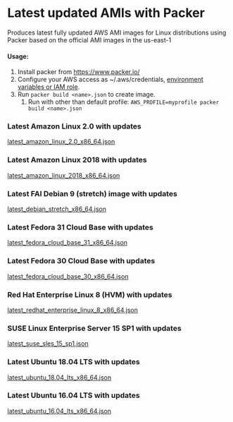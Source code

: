 # Latest updated AMIs with Packer

Produces latest fully updated AWS AMI images for Linux distributions using Packer based on the official AMI images in the us-east-1

#### Usage:
1. Install packer from https://www.packer.io/
2. Configure your AWS access as ~/.aws/credentials, [environment variables or IAM role](https://www.packer.io/docs/builders/amazon.html#authentication).
3. Run ```packer build <name>.json``` to create image.
   1. Run with other than default profile: ```AWS_PROFILE=myprofile packer build <name>.json```

### Latest Amazon Linux 2.0 with updates
[latest_amazon_linux_2.0_x86_64.json](latest_amazon_linux_2.0_x86_64.json)
 
### Latest Amazon Linux 2018 with updates
[latest_amazon_linux_2018_x86_64.json](latest_amazon_linux_2018_x86_64.json)
 
### Latest FAI Debian 9 (stretch) image with updates
[latest_debian_stretch_x86_64.json](latest_debian_stretch_x86_64.json)

### Latest Fedora 31 Cloud Base with updates
[latest_fedora_cloud_base_31_x86_64.json](latest_fedora_cloud_base_31_x86_64.json)

### Latest Fedora 30 Cloud Base with updates
[latest_fedora_cloud_base_30_x86_64.json](latest_fedora_cloud_base_30_x86_64.json)

### Red Hat Enterprise Linux 8 (HVM) with updates
[latest_redhat_enterprise_linux_8_x86_64.json](latest_redhat_enterprise_linux_8_x86_64.json)

### SUSE Linux Enterprise Server 15 SP1 with updates
[latest_suse_sles_15_sp1.json](latest_suse_sles_15_sp1.json)

### Latest Ubuntu 18.04 LTS with updates
[latest_ubuntu_18.04_lts_x86_64.json](latest_ubuntu_18.04_lts_x86_64.json)

### Latest Ubuntu 16.04 LTS with updates
[latest_ubuntu_16.04_lts_x86_64.json](latest_ubuntu_16.04_lts_x86_64.json)
